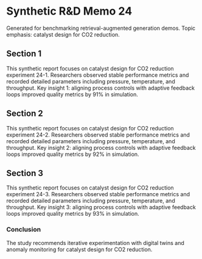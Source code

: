 # Synthetic R&D Memo 24
Generated for benchmarking retrieval-augmented generation demos. Topic emphasis: catalyst design for CO2 reduction.

## Section 1
This synthetic report focuses on catalyst design for CO2 reduction experiment 24-1. Researchers observed stable performance metrics and recorded detailed parameters including pressure, temperature, and throughput. Key insight 1: aligning process controls with adaptive feedback loops improved quality metrics by 91% in simulation.

## Section 2
This synthetic report focuses on catalyst design for CO2 reduction experiment 24-2. Researchers observed stable performance metrics and recorded detailed parameters including pressure, temperature, and throughput. Key insight 2: aligning process controls with adaptive feedback loops improved quality metrics by 92% in simulation.

## Section 3
This synthetic report focuses on catalyst design for CO2 reduction experiment 24-3. Researchers observed stable performance metrics and recorded detailed parameters including pressure, temperature, and throughput. Key insight 3: aligning process controls with adaptive feedback loops improved quality metrics by 93% in simulation.

### Conclusion
The study recommends iterative experimentation with digital twins and anomaly monitoring for catalyst design for CO2 reduction.